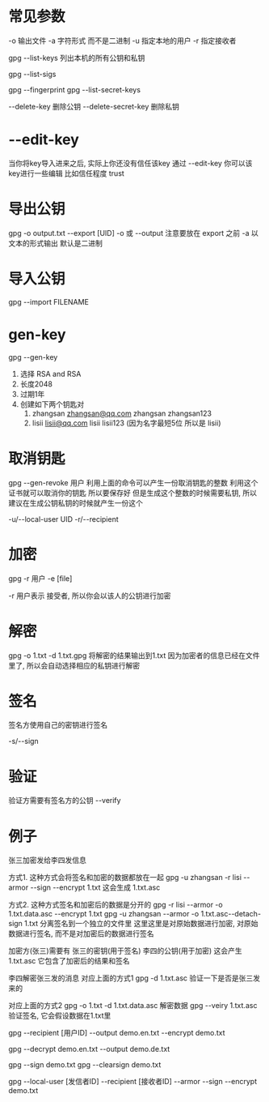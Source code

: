 # 常见参数 #
-o 输出文件
-a 字符形式 而不是二进制
-u 指定本地的用户
-r 指定接收者



gpg --list-keys
列出本机的所有公钥和私钥

gpg --list-sigs

gpg --fingerprint
gpg --list-secret-keys


--delete-key 删除公钥
--delete-secret-key 删除私钥



# --edit-key #
当你将key导入进来之后, 实际上你还没有信任该key
通过 --edit-key 你可以该key进行一些编辑
比如信任程度 trust



# 导出公钥 #
gpg -o output.txt --export [UID]
-o 或 --output 注意要放在 export 之前
-a 以 文本的形式输出 默认是二进制

# 导入公钥 #
gpg --import FILENAME

# gen-key #
gpg --gen-key
1. 选择 RSA and RSA
2. 长度2048
3. 过期1年
4. 创建如下两个钥匙对 
	1. zhangsan zhangsan@qq.com zhangsan zhangsan123
	2. lisii lisii@qq.com lisii lisii123 (因为名字最短5位 所以是 lisii)


# 取消钥匙 #
gpg --gen-revoke 用户
利用上面的命令可以产生一份取消钥匙的整数 利用这个证书就可以取消你的钥匙 所以要保存好
但是生成这个整数的时候需要私钥, 所以建议在生成公钥私钥的时候就产生一份这个

-u/--local-user UID
-r/--recipient


# 加密 #
gpg -r 用户 -e [file]

-r 用户表示 接受者, 所以你会以该人的公钥进行加密


# 解密 #
gpg -o 1.txt -d 1.txt.gpg
将解密的结果输出到1.txt
因为加密者的信息已经在文件里了, 所以会自动选择相应的私钥进行解密


# 签名 #
签名方使用自己的密钥进行签名

-s/--sign

# 验证 #
验证方需要有签名方的公钥
--verify

# 例子 #
张三加密发给李四发信息

方式1. 这种方式会将签名和加密的数据都放在一起
gpg -u zhangsan -r lisi --armor --sign --encrypt 1.txt
这会生成 1.txt.asc


方式2. 这种方式签名和加密后的数据是分开的
gpg -r lisi --armor -o 1.txt.data.asc --encrypt 1.txt
gpg -u zhangsan --armor -o 1.txt.asc--detach-sign 1.txt
分离签名到一个独立的文件里
这里这里是对原始数据进行加密, 对原始数据进行签名, 而不是对加密后的数据进行签名



加密方(张三)需要有 张三的密钥(用于签名) 李四的公钥(用于加密)
这会产生 1.txt.asc 它包含了加密后的结果和签名

李四解密张三发的消息
对应上面的方式1
gpg -d 1.txt.asc 验证一下是否是张三发来的

对应上面的方式2
gpg -o 1.txt -d 1.txt.data.asc 解密数据
gpg --veiry 1.txt.asc 验证签名, 它会假设数据在1.txt里






gpg --recipient [用户ID] --output demo.en.txt --encrypt demo.txt

gpg --decrypt demo.en.txt --output demo.de.txt

gpg --sign demo.txt
gpg --clearsign demo.txt


gpg --local-user [发信者ID] --recipient [接收者ID] --armor --sign --encrypt demo.txt


